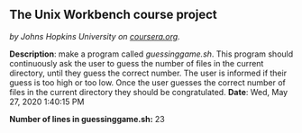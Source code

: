 ## The Unix Workbench course project
*by Johns Hopkins University on [coursera.org](https://www.coursera.org/).*

**Description**: make a program called *guessinggame.sh*. This program should continuously ask the user to guess the number of files in the current directory, until they guess the correct number. The user is informed if their guess is too high or too low. Once the user guesses the correct number of files in the current directory they should be congratulated.
**Date**: Wed, May 27, 2020  1:40:15 PM

**Number of lines in guessinggame.sh:** 23
